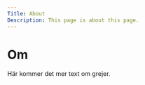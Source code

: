 ```yaml
---
Title: About
Description: This page is about this page.
---
```


Om
==========================

Här kommer det mer text om grejer.